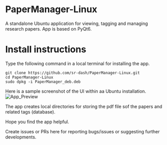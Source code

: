 # PaperManager-Linux
A standalone Ubuntu application for viewing, tagging and managing research papers. App is based on PyQt6.

# Install instructions

Type the following command in a local terminal for installing the app. 

```
git clone https://github.com/sr-dash/PaperManager-Linux.git
cd PaperManager-Linux
sudo dpkg -i PaperManager_deb.deb
```
Here is a sample screenshot of the UI within aa Ubuntu installation.
![App_Preview](Sample_UI-1.png)

The app creates local directories for storing the pdf file sof the papers and related tags (database).

Hope you find the app helpful. 

Create issues or PRs here for reporting bugs/issues or suggesting further developments.

